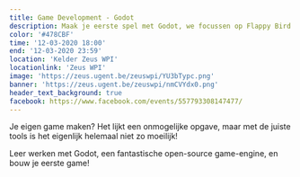 ```yaml
---
title: Game Development - Godot
description: Maak je eerste spel met Godot, we focussen op Flappy Bird!
color: '#478CBF'
time: '12-03-2020 18:00'
end: '12-03-2020 23:59'
location: 'Kelder Zeus WPI'
locationlink: 'Zeus WPI'
image: 'https://zeus.ugent.be/zeuswpi/YU3bTypc.png'
banner: 'https://zeus.ugent.be/zeuswpi/nmCVYdx0.png' 
header_text_background: true
facebook: https://www.facebook.com/events/557793308147477/
---
```


Je eigen game maken? Het lijkt een onmogelijke opgave, maar met de juiste tools
is het eigenlijk helemaal niet zo moeilijk! 

Leer werken met Godot, een fantastische open-source game-engine, en bouw 
je eerste game! 
